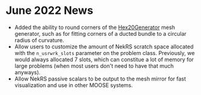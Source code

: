 # June 2022 News

- Added the ability to round corners of the [Hex20Generator](/meshgenerators/Hex20Generator.md) mesh generator, such as for fitting corners of a ducted bundle to a circular radius of curvature.
- Allow users to customize the amount of NekRS scratch space allocated with the `n_usrwrk_slots` parameter on the problem class. Previously, we would always allocated 7 slots, which can constitue a lot of memory for large problems (when most users don't need to have that much anyways).
- Allow NekRS passive scalars to be output to the mesh mirror for fast visualization and use in other MOOSE systems.
